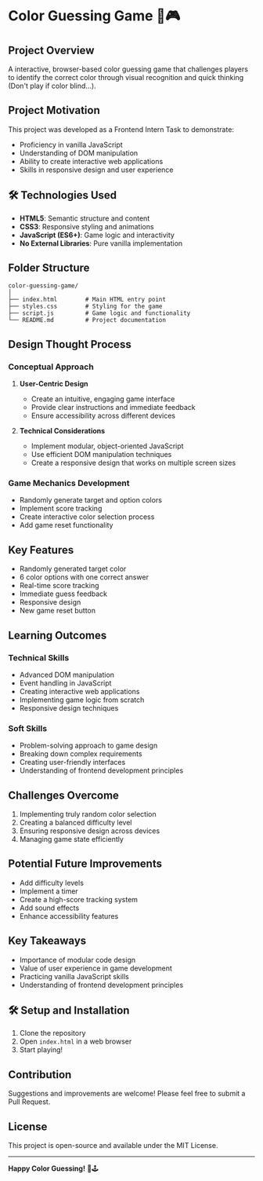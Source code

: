 # Color Guessing Game 🎨🎮

## Project Overview

A interactive, browser-based color guessing game that challenges players to identify the correct color through visual recognition and quick thinking (Don't play if color blind...).

## Project Motivation

This project was developed as a Frontend Intern Task to demonstrate:

- Proficiency in vanilla JavaScript
- Understanding of DOM manipulation
- Ability to create interactive web applications
- Skills in responsive design and user experience

## 🛠 Technologies Used

- **HTML5**: Semantic structure and content
- **CSS3**: Responsive styling and animations
- **JavaScript (ES6+)**: Game logic and interactivity
- **No External Libraries**: Pure vanilla implementation

## Folder Structure

```
color-guessing-game/
│
├── index.html        # Main HTML entry point
├── styles.css        # Styling for the game
├── script.js         # Game logic and functionality
└── README.md         # Project documentation
```

## Design Thought Process

### Conceptual Approach

1. **User-Centric Design**
   - Create an intuitive, engaging game interface
   - Provide clear instructions and immediate feedback
   - Ensure accessibility across different devices

2. **Technical Considerations**
   - Implement modular, object-oriented JavaScript
   - Use efficient DOM manipulation techniques
   - Create a responsive design that works on multiple screen sizes

### Game Mechanics Development

- Randomly generate target and option colors
- Implement score tracking
- Create interactive color selection process
- Add game reset functionality

## Key Features

- Randomly generated target color
- 6 color options with one correct answer
- Real-time score tracking
- Immediate guess feedback
- Responsive design
- New game reset button

## Learning Outcomes

### Technical Skills

- Advanced DOM manipulation
- Event handling in JavaScript
- Creating interactive web applications
- Implementing game logic from scratch
- Responsive design techniques

### Soft Skills

- Problem-solving approach to game design
- Breaking down complex requirements
- Creating user-friendly interfaces
- Understanding of frontend development principles

## Challenges Overcome

1. Implementing truly random color selection
2. Creating a balanced difficulty level
3. Ensuring responsive design across devices
4. Managing game state efficiently

## Potential Future Improvements

- Add difficulty levels
- Implement a timer
- Create a high-score tracking system
- Add sound effects
- Enhance accessibility features

## Key Takeaways

- Importance of modular code design
- Value of user experience in game development
- Practicing vanilla JavaScript skills
- Understanding of frontend development principles

## 🛠 Setup and Installation

1. Clone the repository
2. Open `index.html` in a web browser
3. Start playing!

## Contribution

Suggestions and improvements are welcome!
Please feel free to submit a Pull Request.

## License

This project is open-source and available under the MIT License.

---

**Happy Color Guessing!** 🎨🕹️

